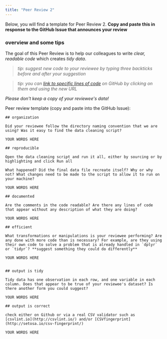 ```yaml
---
title: "Peer Review 2"
---
```



Below, you will find a template for Peer Review 2. **Copy and paste this in response to the GitHub Issue that announces your review**

### overview and some tips

The goal of this Peer Review is to help our colleagues to write *clear, readable code* which creates *tidy data*.

> _tip: suggest new code to your reviewee by typing three backticks before and after your suggestion_

> _tip: you can [link to specific lines of code](http://stackoverflow.com/questions/23821235/how-to-link-to-specific-line-number-on-github) on GitHub by clicking on them and using the new URL_


*Please don't keep a copy of your reviewee's data!*

Peer review template (copy and paste into the GitHub Issue):

```
## organization

Did your reviewee follow the directory naming convention that we are using? Was it easy to find the data cleaning script?

YOUR WORDS HERE

## reproducible

Open the data cleaning script and run it all, either by sourcing or by highlighting and click Run all

What happened? Did the final data file recreate itself? Why or why not? What changes need to be made to the script to allow it to run on your machine?

YOUR WORDS HERE

## documented

Are the comments in the code readable? Are there any lines of code that appear without any description of what they are doing?

YOUR WORDS HERE

## efficient

What transformations or manipulations is your reviewee performing? Are any done with more code than is necessary? For example, are they using their own code to solve a problem that is already handled in `dplyr` or `tidyr`? **suggest something they could do differently**

YOUR WORDS HERE


## output is tidy

Tidy data has one observation in each row, and one variable in each column. Does that appear to be true of your reviewee's dataset? Is there another form you could suggest?

YOUR WORDS HERE

## output is correct

check either on Github or via a real CSV validator such as [csvlint.io](http://csvlint.io/) and/or [CSVfingerprint](http://setosa.io/csv-fingerprint/)

YOUR WORDS HERE

```

